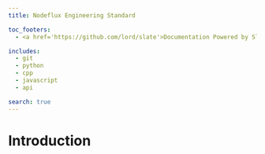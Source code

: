 ```yaml
---
title: Nodeflux Engineering Standard

toc_footers:
  - <a href='https://github.com/lord/slate'>Documentation Powered by Slate</a>

includes:
  - git
  - python
  - cpp
  - javascript
  - api

search: true
---
```


# Introduction
